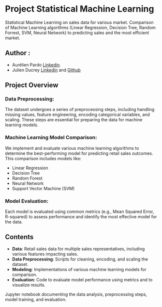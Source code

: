 # Project Statistical Machine Learning

Statistical Machine Learning on sales data for various market. Comparison of Machine Learning algorithms (Linear Regression, Decision Tree, Random Forrest, SVM, Neural Network) to predicting sales and the most efficient market.

## Author :

- Aurélien Pardo [Linkedin](https://www.linkedin.com/in/aur%C3%A9lien-pardo-24a02324b/).
- Julien Ducrey [Linkedin](https://www.linkedin.com/in/julien-ducrey-21jd/) and [Github](https://github.com/jducrey)

## Project Overview

### Data Preprocessing:
The dataset undergoes a series of preprocessing steps, including handling missing values, feature engineering, encoding categorical variables, and scaling. These steps are essential for preparing the data for machine learning models.

### Machine Learning Model Comparison:
We implement and evaluate various machine learning algorithms to determine the best-performing model for predicting retail sales outcomes. This comparison includes models like:
  - Linear Regression
  - Decision Tree
  - Random Forest
  - Neural Network
  - Support Vector Machine (SVM)

### Model Evaluation:
Each model is evaluated using common metrics (e.g., Mean Squared Error, R-squared) to assess performance and identify the most effective model for the data.

## Contents

- **Data**: Retail sales data for multiple sales representatives, including various features impacting sales.
- **Data Preprocessing**: Scripts for cleaning, encoding, and scaling the dataset.
- **Modeling**: Implementations of various machine learning models for comparison.
- **Evaluation**: Code to evaluate model performance using metrics and to visualize results.

Jupyter notebook documenting the data analysis, preprocessing steps, model training, and evaluation.
